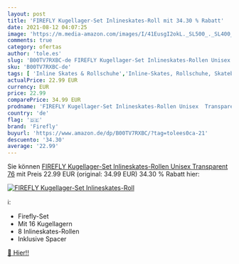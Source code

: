 ```yaml
---
layout: post
title: 'FIREFLY Kugellager-Set Inlineskates-Roll mit 34.30 % Rabatt'
date: 2021-08-12 04:07:25
image: 'https://m.media-amazon.com/images/I/41EusgI2okL._SL500_._SL400_.jpg'
comments: true
category: ofertas
author: 'tole.es'
slug: 'B00TV7RXBC-de FIREFLY Kugellager-Set Inlineskates-Rollen Unisex...'
sku: 'B00TV7RXBC-de'
tags: [ 'Inline Skates & Rollschuhe','Inline-Skates, Rollschuhe, Skateboarding & Scooter','Inline-Skates-Komponenten','Rollen für Inline-Skates','Sport','Sport & Freizeit','Sportausrüstung & -bekleidung','firefly', ]
actualPrice: 22.99 EUR
currency: EUR
price: 22.99
comparePrice: 34.99 EUR
prodname: 'FIREFLY Kugellager-Set Inlineskates-Rollen Unisex  Transparent  76'
country: 'de'
flag: '🇩🇪'
brand: 'Firefly'
buyurl: 'https://www.amazon.de/dp/B00TV7RXBC/?tag=tolees0ca-21'
descuento: '34.30'
average: '22.99'
---
```


Sie können [FIREFLY Kugellager-Set Inlineskates-Rollen Unisex  Transparent  76](https://www.amazon.de/dp/B00TV7RXBC/?tag=tolees0ca-21) mit Preis 22.99 EUR (original: 34.99 EUR) 34.30 % Rabatt hier:

[![FIREFLY Kugellager-Set Inlineskates-Roll](https://m.media-amazon.com/images/I/41EusgI2okL._SL500_._SL400_.jpg)](https://www.amazon.de/dp/B00TV7RXBC/?tag=tolees0ca-21)

ℹ️:

- Firefly-Set
- Mit 16 Kugellagern
- 8 Inlineskates-Rollen
- Inklusive Spacer

[🛒 Hier!!](https://www.amazon.de/dp/B00TV7RXBC/?tag=tolees0ca-21)
